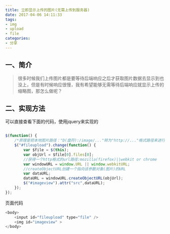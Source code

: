 ```yaml
---
title: 立即显示上传的图片(无需上传到服务器)
date: 2017-04-06 14:11:33
tags: 
- img
- upload
- file
categories: 
- 分享
---
```

## 一、简介

>很多时候我们上传图片都是要等待后端响应之后才获取图片数据去显示到也没上，但是有时候响应很慢，我有希望能够无需等待后端响应就显示上传的缩略图，那怎么做呢？

<!-- more -->

## 二、实现方法

可以直接查看下面的代码，使用jquery来实现的

``` javascript

$(function() {  
    /*原理是把本地图片路径："D(盘符):/image/..."转为"http://..."格式路径来进行显示图片*/  
    $("#fileupload").change(function() {  
        var $file = $(this);  
        var objUrl = $file[0].files[0];  
        //获得一个http格式的url路径:mozilla(firefox)||webkit or chrome  
        var windowURL = window.URL || window.webkitURL;  
        //createObjectURL创建一个指向该参数对象(图片)的URL  
        var dataURL;  
        dataURL = windowURL.createObjectURL(objUrl);  
        $("#imageview").attr("src",dataURL);  
    });  
});  


```

页面代码
``` javascript
<body>  
    <input id="fileupload" type="file" />  
    <img id="imageview" >  
</body> 

```
